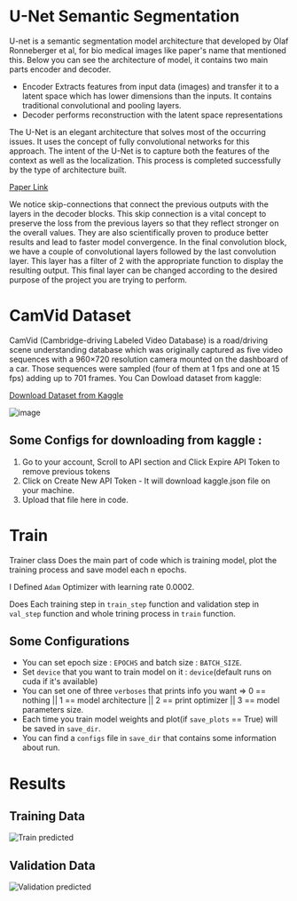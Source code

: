 # U-Net Semantic Segmentation

U-net is a semantic segmentation model architecture that developed by Olaf Ronneberger et al, for bio medical images like paper's name that mentioned this.
Below you can see the architecture of model, it contains two main parts encoder and decoder.


*   Encoder Extracts features from input data (images) and transfer it to a latent space which has lower dimensions than the inputs. It contains traditional convolutional and pooling layers.
*   Decoder performs reconstruction with the latent space representations 

The U-Net is an elegant architecture that solves most of the occurring issues. It uses the concept of fully convolutional networks for this approach. The intent of the U-Net is to capture both the features of the context as well as the localization. This process is completed successfully by the type of architecture built.


[Paper Link](https://arxiv.org/abs/1505.04597v1)


We notice skip-connections that connect the previous outputs with the layers in the decoder blocks. This skip connection is a vital concept to preserve the loss from the previous layers so that they reflect stronger on the overall values. They are also scientifically proven to produce better results and lead to faster model convergence. In the final convolution block, we have a couple of convolutional layers followed by the last convolution layer. This layer has a filter of 2 with the appropriate function to display the resulting output. This final layer can be changed according to the desired purpose of the project you are trying to perform.


# CamVid Dataset
CamVid (Cambridge-driving Labeled Video Database) is a road/driving scene understanding database which was originally captured as five video sequences with a 960×720 resolution camera mounted on the dashboard of a car. Those sequences were sampled (four of them at 1 fps and one at 15 fps) adding up to 701 frames. You Can Dowload dataset from kaggle:

[Download Dataset from Kaggle](https://www.kaggle.com/datasets/carlolepelaars/camvid)

![image](https://user-images.githubusercontent.com/47561760/192777912-5930383d-8ae8-4df3-8a89-dcfa2c93a03c.png)

## Some Configs for downloading from kaggle :
1. Go to your account, Scroll to API section and Click Expire API Token to remove previous tokens
2. Click on Create New API Token - It will download kaggle.json file on your machine.
3. Upload that file here in code.


# Train
Trainer class Does the main part of code which is training model, plot the training process and save model each n epochs.

I Defined `Adam` Optimizer with learning rate 0.0002.

Does Each training step in `train_step` function and validation step in `val_step` function and whole trining process in 
`train` function.
 
## Some Configurations
 
*   You can set epoch size : `EPOCHS` and batch size : `BATCH_SIZE`.
*   Set `device` that you want to train model on it : `device`(default runs on cuda if it's available)
*   You can set one of three `verboses` that prints info you want => 0 == nothing || 1 == model architecture || 2 == print optimizer || 3 == model parameters size.
*   Each time you train model weights and plot(if `save_plots` == True) will be saved in `save_dir`.
*   You can find a `configs` file in `save_dir` that contains some information about run. 


# Results

## Training Data
![Train predicted](https://user-images.githubusercontent.com/47561760/195614321-1ac08aa5-8076-41ac-8b72-035d42cb98e2.png)

## Validation Data
![Validation predicted](https://user-images.githubusercontent.com/47561760/195614378-2056d9c5-7d7c-4e02-be3e-3d87e4bde7ef.png)

